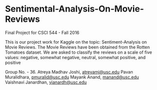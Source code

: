 # Sentimental-Analysis-On-Movie-Reviews

Final Project for CSCI 544 - Fall 2016

This is our project work for Kaggle on the topic: Sentiment-Analysis on Movie Reviews. 
The Movie Reviews have been obtained from the Rotten Tomatoes dataset. 
We are asked to classify the reviews on a scale of five values: negative, somewhat negative, neutral, somewhat positive, and positive 

Group No. - 36. Atreya Madhav Joshi, atreyamj@usc.edu
          Pavan Muralidhara, pmuralid@usc.edu
          Mayank Anand, manand@usc.edu
          Vaishnavi Janardhan, vjanardh@usc.edu
